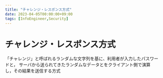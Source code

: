 ```yaml
---
title: "チャレンジ・レスポンス方式"
date: 2023-04-05T00:00:00+09:00
tags: [InfoEngineer,Security]
---
```

# チャレンジ・レスポンス方式

「チャレンジ」と呼ばれるランダムな文字列を基に、利用者が入力したパスワードと，
サーバから送られてきたランダムなデータとをクライアント側で演算し，その結果を送信する方式